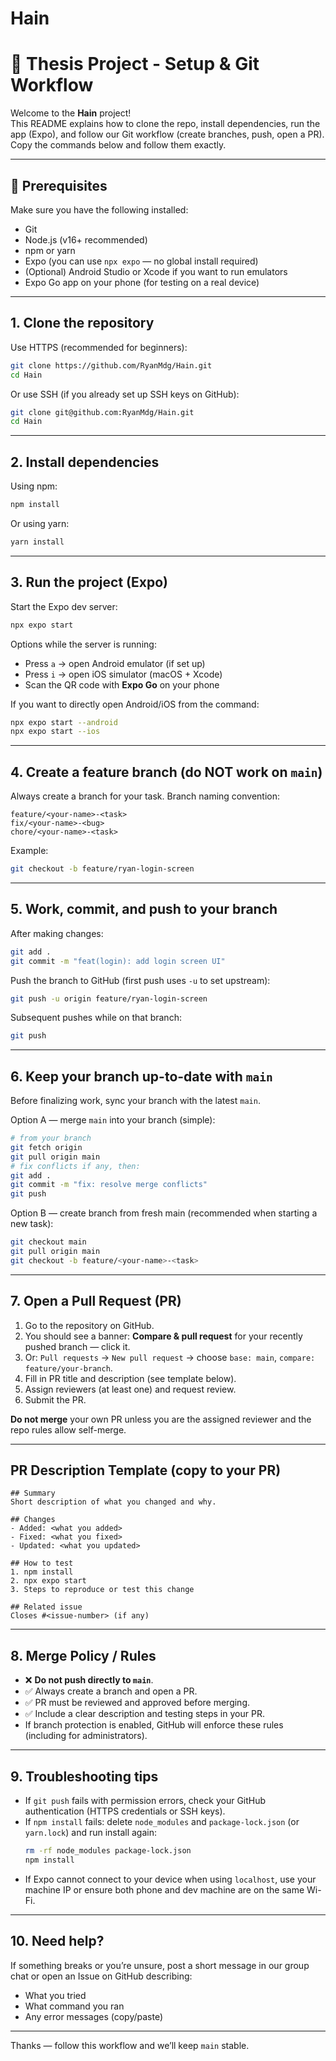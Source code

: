 # Hain

# 📱 Thesis Project - Setup & Git Workflow

Welcome to the **Hain** project!  
This README explains how to clone the repo, install dependencies, run the app (Expo), and follow our Git workflow (create branches, push, open a PR). Copy the commands below and follow them exactly.

---

## 🔧 Prerequisites

Make sure you have the following installed:

- Git
- Node.js (v16+ recommended)
- npm or yarn
- Expo (you can use `npx expo` — no global install required)
- (Optional) Android Studio or Xcode if you want to run emulators
- Expo Go app on your phone (for testing on a real device)

---

## 1. Clone the repository

Use HTTPS (recommended for beginners):

```bash
git clone https://github.com/RyanMdg/Hain.git
cd Hain
```

Or use SSH (if you already set up SSH keys on GitHub):

```bash
git clone git@github.com:RyanMdg/Hain.git
cd Hain
```

---

## 2. Install dependencies

Using npm:

```bash
npm install
```

Or using yarn:

```bash
yarn install
```

---

## 3. Run the project (Expo)

Start the Expo dev server:

```bash
npx expo start
```

Options while the server is running:

- Press `a` → open Android emulator (if set up)
- Press `i` → open iOS simulator (macOS + Xcode)
- Scan the QR code with **Expo Go** on your phone

If you want to directly open Android/iOS from the command:

```bash
npx expo start --android
npx expo start --ios
```

---

## 4. Create a feature branch (do NOT work on `main`)

Always create a branch for your task. Branch naming convention:

```
feature/<your-name>-<task>
fix/<your-name>-<bug>
chore/<your-name>-<task>
```

Example:

```bash
git checkout -b feature/ryan-login-screen
```

---

## 5. Work, commit, and push to your branch

After making changes:

```bash
git add .
git commit -m "feat(login): add login screen UI"
```

Push the branch to GitHub (first push uses `-u` to set upstream):

```bash
git push -u origin feature/ryan-login-screen
```

Subsequent pushes while on that branch:

```bash
git push
```

---

## 6. Keep your branch up-to-date with `main`

Before finalizing work, sync your branch with the latest `main`.

Option A — merge `main` into your branch (simple):

```bash
# from your branch
git fetch origin
git pull origin main
# fix conflicts if any, then:
git add .
git commit -m "fix: resolve merge conflicts"
git push
```

Option B — create branch from fresh main (recommended when starting a new task):

```bash
git checkout main
git pull origin main
git checkout -b feature/<your-name>-<task>
```

---

## 7. Open a Pull Request (PR)

1. Go to the repository on GitHub.
2. You should see a banner: **Compare & pull request** for your recently pushed branch — click it.
3. Or: `Pull requests` → `New pull request` → choose `base: main`, `compare: feature/your-branch`.
4. Fill in PR title and description (see template below).
5. Assign reviewers (at least one) and request review.
6. Submit the PR.

**Do not merge** your own PR unless you are the assigned reviewer and the repo rules allow self-merge.

---

## PR Description Template (copy to your PR)

```
## Summary
Short description of what you changed and why.

## Changes
- Added: <what you added>
- Fixed: <what you fixed>
- Updated: <what you updated>

## How to test
1. npm install
2. npx expo start
3. Steps to reproduce or test this change

## Related issue
Closes #<issue-number> (if any)
```

---

## 8. Merge Policy / Rules

- ❌ **Do not push directly to `main`**.
- ✅ Always create a branch and open a PR.
- ✅ PR must be reviewed and approved before merging.
- ✅ Include a clear description and testing steps in your PR.
- If branch protection is enabled, GitHub will enforce these rules (including for administrators).

---

## 9. Troubleshooting tips

- If `git push` fails with permission errors, check your GitHub authentication (HTTPS credentials or SSH keys).
- If `npm install` fails: delete `node_modules` and `package-lock.json` (or `yarn.lock`) and run install again:
  ```bash
  rm -rf node_modules package-lock.json
  npm install
  ```
- If Expo cannot connect to your device when using `localhost`, use your machine IP or ensure both phone and dev machine are on the same Wi-Fi.

---

## 10. Need help?

If something breaks or you’re unsure, post a short message in our group chat or open an Issue on GitHub describing:

- What you tried
- What command you ran
- Any error messages (copy/paste)

---

Thanks — follow this workflow and we’ll keep `main` stable.
